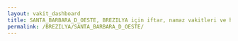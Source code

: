```yaml
---
layout: vakit_dashboard
title: SANTA_BARBARA_D_OESTE, BREZILYA için iftar, namaz vakitleri ve hava durumu - ilçe/eyalet seç
permalink: /BREZILYA/SANTA_BARBARA_D_OESTE/
---
```


<script type="text/javascript">
  var GLOBAL_COUNTRY = 'BREZILYA';
  var GLOBAL_CITY = 'SANTA_BARBARA_D_OESTE';
  var GLOBAL_STATE = '';
  var lat = 72;
  var lon = 21;
</script>
